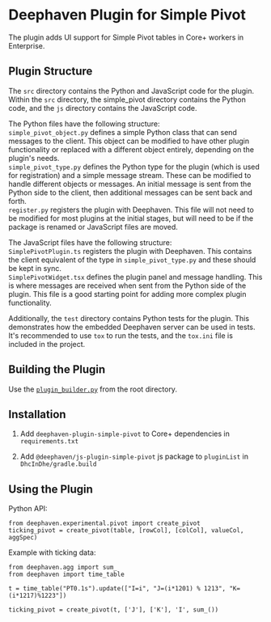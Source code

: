 # Deephaven Plugin for Simple Pivot

The plugin adds UI support for Simple Pivot tables in Core+ workers in Enterprise.

## Plugin Structure

The `src` directory contains the Python and JavaScript code for the plugin.  
Within the `src` directory, the simple_pivot directory contains the Python code, and the `js` directory contains the JavaScript code.  

The Python files have the following structure:  
`simple_pivot_object.py` defines a simple Python class that can send messages to the client. This object can be modified to have other plugin functionality or replaced with a different object entirely, depending on the plugin's needs.  
`simple_pivot_type.py` defines the Python type for the plugin (which is used for registration) and a simple message stream. These can be modified to handle different objects or messages. An initial message is sent from the Python side to the client, then additional messages can be sent back and forth.  
`register.py` registers the plugin with Deephaven. This file will not need to be modified for most plugins at the initial stages, but will need to be if the package is renamed or JavaScript files are moved.

The JavaScript files have the following structure:  
`SimplePivotPlugin.ts` registers the plugin with Deephaven. This contains the client equivalent of the type in `simple_pivot_type.py` and these should be kept in sync.  
`SimplePivotWidget.tsx` defines the plugin panel and message handling. This is where messages are received when sent from the Python side of the plugin. This file is a good starting point for adding more complex plugin functionality.  

Additionally, the `test` directory contains Python tests for the plugin. This demonstrates how the embedded Deephaven server can be used in tests.  
It's recommended to use `tox` to run the tests, and the `tox.ini` file is included in the project.  

## Building the Plugin

Use the [`plugin_builder.py`](../../README.md#using-plugin_builderpy) from the root directory.

## Installation

1. Add `deephaven-plugin-simple-pivot` to Core+ dependencies in `requirements.txt`
   
2. Add `@deephaven/js-plugin-simple-pivot` js package to `pluginList` in `DhcInDhe/gradle.build`

## Using the Plugin

Python API:
```
from deephaven.experimental.pivot import create_pivot
ticking_pivot = create_pivot(table, [rowCol], [colCol], valueCol, aggSpec)
```

Example with ticking data:
```
from deephaven.agg import sum_
from deephaven import time_table

t = time_table("PT0.1s").update(["I=i", "J=(i*1201) % 1213", "K=(i*1217)%1223"])

ticking_pivot = create_pivot(t, ['J'], ['K'], 'I', sum_())
```




